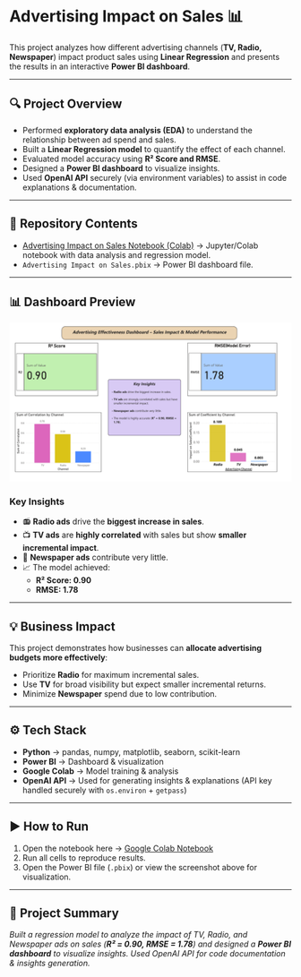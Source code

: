 # Advertising Impact on Sales 📊

This project analyzes how different advertising channels (**TV, Radio, Newspaper**) impact product sales using **Linear Regression** and presents the results in an interactive **Power BI dashboard**.

---

## 🔍 Project Overview
- Performed **exploratory data analysis (EDA)** to understand the relationship between ad spend and sales.  
- Built a **Linear Regression model** to quantify the effect of each channel.  
- Evaluated model accuracy using **R² Score and RMSE**.  
- Designed a **Power BI dashboard** to visualize insights.  
- Used **OpenAI API** securely (via environment variables) to assist in code explanations & documentation.  


---

## 📂 Repository Contents
- [Advertising Impact on Sales Notebook (Colab)](https://colab.research.google.com/drive/1V9Sci5-h1mJFI3wV6P300UvT9nGUU96S?usp=sharing) → Jupyter/Colab notebook with data analysis and regression model.  
- `Advertising Impact on Sales.pbix` → Power BI dashboard file.  

---

## 📊 Dashboard Preview
![Dashboard Screenshot](Advertising%20Impact%20On%20Sales.png)

### Key Insights
- 📻 **Radio ads** drive the **biggest increase in sales**.  
- 📺 **TV ads** are **highly correlated** with sales but show **smaller incremental impact**.  
- 📰 **Newspaper ads** contribute very little.  
- 📈 The model achieved:  
  - **R² Score: 0.90**  
  - **RMSE: 1.78**  

---

## 💡 Business Impact
This project demonstrates how businesses can **allocate advertising budgets more effectively**:  
- Prioritize **Radio** for maximum incremental sales.  
- Use **TV** for broad visibility but expect smaller incremental returns.  
- Minimize **Newspaper** spend due to low contribution.  

---

## ⚙️ Tech Stack
- **Python** → pandas, numpy, matplotlib, seaborn, scikit-learn  
- **Power BI** → Dashboard & visualization  
- **Google Colab** → Model training & analysis  
- **OpenAI API** → Used for generating insights & explanations (API key handled securely with `os.environ` + `getpass`)  

---

## ▶️ How to Run
1. Open the notebook here → [Google Colab Notebook](https://colab.research.google.com/drive/1V9Sci5-h1mJFI3wV6P300UvT9nGUU96S?usp=sharing)  
2. Run all cells to reproduce results.  
3. Open the Power BI file (`.pbix`) or view the screenshot above for visualization.  

---

## 📝 Project Summary 
*Built a regression model to analyze the impact of TV, Radio, and Newspaper ads on sales (**R² = 0.90, RMSE = 1.78**) and designed a **Power BI dashboard** to visualize insights. Used OpenAI API for code documentation & insights generation.*
